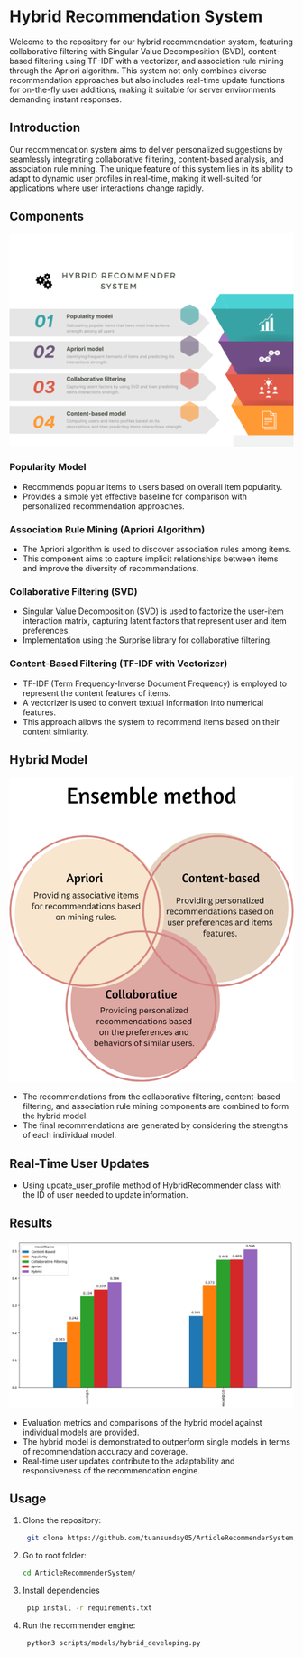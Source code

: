 # Hybrid Recommendation System

Welcome to the repository for our hybrid recommendation system, featuring collaborative filtering with Singular Value Decomposition (SVD), content-based filtering using TF-IDF with a vectorizer, and association rule mining through the Apriori algorithm. This system not only combines diverse recommendation approaches but also includes real-time update functions for on-the-fly user additions, making it suitable for server environments demanding instant responses.

## Introduction

Our recommendation system aims to deliver personalized suggestions by seamlessly integrating collaborative filtering, content-based analysis, and association rule mining. The unique feature of this system lies in its ability to adapt to dynamic user profiles in real-time, making it well-suited for applications where user interactions change rapidly.


## Components
![Alt text](images/models_white.png)

### Popularity Model

- Recommends popular items to users based on overall item popularity.
- Provides a simple yet effective baseline for comparison with personalized recommendation approaches.

### Association Rule Mining (Apriori Algorithm)

- The Apriori algorithm is used to discover association rules among items.
- This component aims to capture implicit relationships between items and improve the diversity of recommendations.

### Collaborative Filtering (SVD)

- Singular Value Decomposition (SVD) is used to factorize the user-item interaction matrix, capturing latent factors that represent user and item preferences.
- Implementation using the Surprise library for collaborative filtering.

### Content-Based Filtering (TF-IDF with Vectorizer)

- TF-IDF (Term Frequency-Inverse Document Frequency) is employed to represent the content features of items.
- A vectorizer is used to convert textual information into numerical features.
- This approach allows the system to recommend items based on their content similarity.

## Hybrid Model
![Alt text](images/ensemble.png)

- The recommendations from the collaborative filtering, content-based filtering, and association rule mining components are combined to form the hybrid model.
- The final recommendations are generated by considering the strengths of each individual model.

## Real-Time User Updates

- Using update_user_profile method of HybridRecommender class with the ID of user needed to update information.

## Results
![Alt text](images/result.png)

- Evaluation metrics and comparisons of the hybrid model against individual models are provided.
- The hybrid model is demonstrated to outperform single models in terms of recommendation accuracy and coverage.
- Real-time user updates contribute to the adaptability and responsiveness of the recommendation engine.

## Usage

1. Clone the repository:

   ```bash
    git clone https://github.com/tuansunday05/ArticleRecommenderSystem.git

2. Go to root folder:

   ```bash
   cd ArticleRecommenderSystem/

3. Install dependencies

   ```bash
    pip install -r requirements.txt

4. Run the recommender engine:
   ```bash
    python3 scripts/models/hybrid_developing.py
